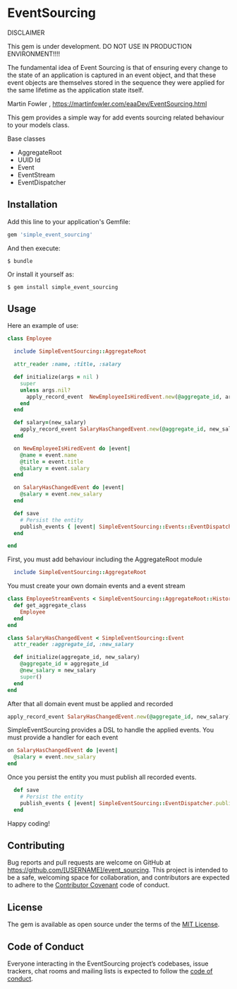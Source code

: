 # EventSourcing


DISCLAIMER

This gem is under development. DO NOT USE IN PRODUCTION ENVIRONMENT!!!!


The fundamental idea of Event Sourcing is that of ensuring every change to the state of an application is captured in an event object, and that these event objects are themselves stored in the sequence they were applied for the same lifetime as the application state itself.

Martin Fowler , https://martinfowler.com/eaaDev/EventSourcing.html

This gem provides a simple way for add events sourcing related behaviour to your models class.

Base classes

- AggregateRoot
- UUID Id
- Event
- EventStream
- EventDispatcher

## Installation

Add this line to your application's Gemfile:

```ruby
gem 'simple_event_sourcing'
```

And then execute:

    $ bundle

Or install it yourself as:

    $ gem install simple_event_sourcing

## Usage

Here an example of use:

```ruby
class Employee

  include SimpleEventSourcing::AggregateRoot

  attr_reader :name, :title, :salary

  def initialize(args = nil )
    super
    unless args.nil?
      apply_record_event  NewEmployeeIsHiredEvent.new(@aggregate_id, args[:name], args[:title], args[:salary] )
    end
  end

  def salary=(new_salary)
    apply_record_event SalaryHasChangedEvent.new(@aggregate_id, new_salary)
  end

  on NewEmployeeIsHiredEvent do |event|
    @name = event.name
    @title = event.title
    @salary = event.salary
  end

  on SalaryHasChangedEvent do |event|
    @salary = event.new_salary
  end

  def save
    # Persist the entity
    publish_events { |event| SimpleEventSourcing::Events::EventDispatcher.publish(event) }
  end

end
```

First, you must add behaviour including the AggregateRoot module

```ruby
  include SimpleEventSourcing::AggregateRoot
```

You must create your own domain events and a event stream

```ruby
class EmployeeStreamEvents < SimpleEventSourcing::AggregateRoot::History
  def get_aggregate_class
    Employee
  end
end

class SalaryHasChangedEvent < SimpleEventSourcing::Event
  attr_reader :aggregate_id, :new_salary

  def initialize(aggregate_id, new_salary)
    @aggregate_id = aggregate_id
    @new_salary = new_salary
    super()
  end
end
```

After that all domain event must be applied and recorded

```ruby
apply_record_event SalaryHasChangedEvent.new(@aggregate_id, new_salary)
```

SimpleEventSourcing provides a DSL to handle the applied events. You must provide a handler for each event

```ruby
on SalaryHasChangedEvent do |event|
  @salary = event.new_salary
end
```

Once you persist the entity you must publish all recorded events.

```ruby
  def save
    # Persist the entity
    publish_events { |event| SimpleEventSourcing::EventDispatcher.publish(event) }
  end
```

Happy coding!

## Contributing

Bug reports and pull requests are welcome on GitHub at https://github.com/[USERNAME]/event_sourcing. This project is intended to be a safe, welcoming space for collaboration, and contributors are expected to adhere to the [Contributor Covenant](http://contributor-covenant.org) code of conduct.

## License

The gem is available as open source under the terms of the [MIT License](https://opensource.org/licenses/MIT).

## Code of Conduct

Everyone interacting in the EventSourcing project’s codebases, issue trackers, chat rooms and mailing lists is expected to follow the [code of conduct](https://github.com/[USERNAME]/event_sourcing/blob/master/CODE_OF_CONDUCT.md).
